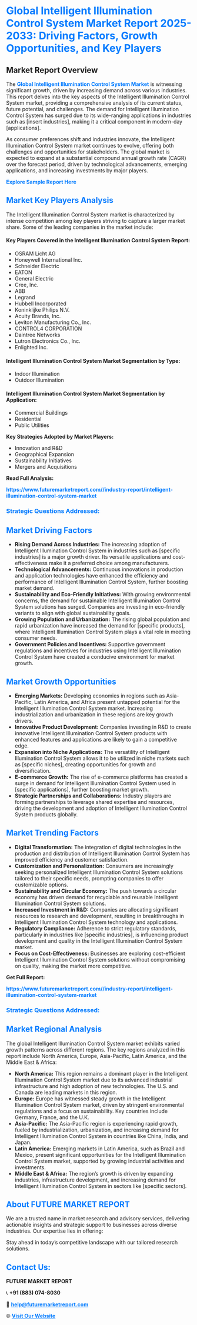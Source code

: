 <h1 style="color: #007BFF;">Global Intelligent Illumination Control System Market Report 2025-2033: Driving Factors, Growth Opportunities, and Key Players</h1>

<section id="overview">
<h2>Market Report Overview</h2>
<p>The <a href="https://www.futuremarketreport.com//industry-report/intelligent-illumination-control-system-market" style="color: #007BFF; text-decoration: none;"><strong>Global Intelligent Illumination Control System Market</strong></a> is witnessing significant growth, driven by increasing demand across various industries. This report delves into the key aspects of the Intelligent Illumination Control System market, providing a comprehensive analysis of its current status, future potential, and challenges. The demand for Intelligent Illumination Control System has surged due to its wide-ranging applications in industries such as [insert industries], making it a critical component in modern-day [applications].</p>
<p>As consumer preferences shift and industries innovate, the Intelligent Illumination Control System market continues to evolve, offering both challenges and opportunities for stakeholders. The global market is expected to expand at a substantial compound annual growth rate (CAGR) over the forecast period, driven by technological advancements, emerging applications, and increasing investments by major players.</p>
</section>

<section id="overview">
<p><a href="https://www.futuremarketreport.com//request-sample/reportId=75587" style="color: #007BFF; text-decoration: none;"><strong>Explore Sample Report Here</strong></a></p>
</section>

<section id="key-players">
<h2 style="color: #007BFF;">Market Key Players Analysis</h2>
<p>The Intelligent Illumination Control System market is characterized by intense competition among key players striving to capture a larger market share. Some of the leading companies in the market include:</p>
<h4>Key Players Covered in the Intelligent Illumination Control System Report:</h4>
<ul><li>OSRAM Licht AG</li><li>Honeywell International Inc.</li><li>Schneider Electric</li><li>EATON</li><li>General Electric</li><li>Cree, Inc.</li><li>ABB</li><li>Legrand</li><li>Hubbell Incorporated</li><li>Koninklijke Philips N.V.</li><li>Acuity Brands, Inc.</li><li>Leviton Manufacturing Co., Inc.</li><li>CONTROL4 CORPORATION</li><li>Daintree Networks</li><li>Lutron Electronics Co., Inc.</li><li>Enlighted Inc.</li></ul>
<h4>Intelligent Illumination Control System Market Segmentation by Type:</h4>
<ul><li>Indoor Illumination</li><li>Outdoor Illumination</li></ul>

<h4>Intelligent Illumination Control System Market Segmentation by Application:</h4>
<ul><li>Commercial Buildings</li><li>Residential</li><li>Public Utilities</li></ul>
<p><strong>Key Strategies Adopted by Market Players:</strong></p>
<ul>
<li>Innovation and R&D</li>
<li>Geographical Expansion</li>
<li>Sustainability Initiatives</li>
<li>Mergers and Acquisitions</li>
</ul>
</section>

<section>
<p><strong>Read Full Analysis: </strong></p><a href="https://www.futuremarketreport.com//industry-report/intelligent-illumination-control-system-market" style="color: #007BFF; text-decoration: none;"><strong>https://www.futuremarketreport.com//industry-report/intelligent-illumination-control-system-market</strong></a>
<h3 style="color: #007BFF;">Strategic Questions Addressed:</h3>
</section>

<section id="driving-factors">
<h2 style="color: #007BFF;">Market Driving Factors</h2>
<ul>
<li><strong>Rising Demand Across Industries:</strong> The increasing adoption of Intelligent Illumination Control System in industries such as [specific industries] is a major growth driver. Its versatile applications and cost-effectiveness make it a preferred choice among manufacturers.</li>
<li><strong>Technological Advancements:</strong> Continuous innovations in production and application technologies have enhanced the efficiency and performance of Intelligent Illumination Control System, further boosting market demand.</li>
<li><strong>Sustainability and Eco-Friendly Initiatives:</strong> With growing environmental concerns, the demand for sustainable Intelligent Illumination Control System solutions has surged. Companies are investing in eco-friendly variants to align with global sustainability goals.</li>
<li><strong>Growing Population and Urbanization:</strong> The rising global population and rapid urbanization have increased the demand for [specific products], where Intelligent Illumination Control System plays a vital role in meeting consumer needs.</li>
<li><strong>Government Policies and Incentives:</strong> Supportive government regulations and incentives for industries using Intelligent Illumination Control System have created a conducive environment for market growth.</li>
</ul>
</section>

<section id="growth-opportunities">
<h2 style="color: #007BFF;">Market Growth Opportunities</h2>
<ul>
<li><strong>Emerging Markets:</strong> Developing economies in regions such as Asia-Pacific, Latin America, and Africa present untapped potential for the Intelligent Illumination Control System market. Increasing industrialization and urbanization in these regions are key growth drivers.</li>
<li><strong>Innovative Product Development:</strong> Companies investing in R&D to create innovative Intelligent Illumination Control System products with enhanced features and applications are likely to gain a competitive edge.</li>
<li><strong>Expansion into Niche Applications:</strong> The versatility of Intelligent Illumination Control System allows it to be utilized in niche markets such as [specific niches], creating opportunities for growth and diversification.</li>
<li><strong>E-commerce Growth:</strong> The rise of e-commerce platforms has created a surge in demand for Intelligent Illumination Control System used in [specific applications], further boosting market growth.</li>
<li><strong>Strategic Partnerships and Collaborations:</strong> Industry players are forming partnerships to leverage shared expertise and resources, driving the development and adoption of Intelligent Illumination Control System products globally.</li>
</ul>
</section>

<section id="trending-factors">
<h2 style="color: #007BFF;">Market Trending Factors</h2>
<ul>
<li><strong>Digital Transformation:</strong> The integration of digital technologies in the production and distribution of Intelligent Illumination Control System has improved efficiency and customer satisfaction.</li>
<li><strong>Customization and Personalization:</strong> Consumers are increasingly seeking personalized Intelligent Illumination Control System solutions tailored to their specific needs, prompting companies to offer customizable options.</li>
<li><strong>Sustainability and Circular Economy:</strong> The push towards a circular economy has driven demand for recyclable and reusable Intelligent Illumination Control System solutions.</li>
<li><strong>Increased Investment in R&D:</strong> Companies are allocating significant resources to research and development, resulting in breakthroughs in Intelligent Illumination Control System technology and applications.</li>
<li><strong>Regulatory Compliance:</strong> Adherence to strict regulatory standards, particularly in industries like [specific industries], is influencing product development and quality in the Intelligent Illumination Control System market.</li>
<li><strong>Focus on Cost-Effectiveness:</strong> Businesses are exploring cost-efficient Intelligent Illumination Control System solutions without compromising on quality, making the market more competitive.</li>
</ul>
</section>

<section>
<p><strong>Get Full Report: </strong></p><a href="https://www.futuremarketreport.com//industry-report/intelligent-illumination-control-system-market" style="color: #007BFF; text-decoration: none;"><strong>https://www.futuremarketreport.com//industry-report/intelligent-illumination-control-system-market</strong></a>
<h3 style="color: #007BFF;">Strategic Questions Addressed:</h3>
</section>


<section id="regional-analysis">
<h2 style="color: #007BFF;">Market Regional Analysis</h2>
<p>The global Intelligent Illumination Control System market exhibits varied growth patterns across different regions. The key regions analyzed in this report include North America, Europe, Asia-Pacific, Latin America, and the Middle East & Africa:</p>
<ul>
<li><strong>North America:</strong> This region remains a dominant player in the Intelligent Illumination Control System market due to its advanced industrial infrastructure and high adoption of new technologies. The U.S. and Canada are leading markets in this region.</li>
<li><strong>Europe:</strong> Europe has witnessed steady growth in the Intelligent Illumination Control System market, driven by stringent environmental regulations and a focus on sustainability. Key countries include Germany, France, and the U.K.</li>
<li><strong>Asia-Pacific:</strong> The Asia-Pacific region is experiencing rapid growth, fueled by industrialization, urbanization, and increasing demand for Intelligent Illumination Control System in countries like China, India, and Japan.</li>
<li><strong>Latin America:</strong> Emerging markets in Latin America, such as Brazil and Mexico, present significant opportunities for the Intelligent Illumination Control System market, supported by growing industrial activities and investments.</li>
<li><strong>Middle East & Africa:</strong> The region’s growth is driven by expanding industries, infrastructure development, and increasing demand for Intelligent Illumination Control System in sectors like [specific sectors].</li>
</ul>
</section>

<footer>
<h2 style="color: #007BFF;">About FUTURE MARKET REPORT</h2>
<p>We are a trusted name in market research and advisory services, delivering actionable insights and strategic support to businesses across diverse industries. Our expertise lies in offering:</p>

<p>Stay ahead in today’s competitive landscape with our tailored research solutions.</p>

<h2 style="color: #007BFF;">Contact Us:</h2>
<p><strong>FUTURE MARKET REPORT</strong></p>
<p>📞 <strong>+91 (883) 074-8030</strong></p>
<p>📧 <strong><a href="mailto:help@futuremarketreport.com" style="color: #007BFF;">help@futuremarketreport.com</a></strong></p>
<p>🌐 <strong><a href="https://www.futuremarketreport.com/" style="color: #007BFF;">Visit Our Website</a></strong></p>
</footer>